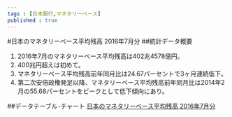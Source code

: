 ```yaml
--- 
tags : [日本銀行,マネタリーベース] 
published : true
---
```

#日本のマネタリーベース平均残高 2016年7月分
##統計データ概要
1. 2016年7月のマネタリーベース平均残高は402兆4578億円。
1. 400兆円超えは初めて。
1. マネタリーベース平均残高前年同月比は24.67パーセントで3ヶ月連続低下。
1. 第二次安倍政権発足以降、マネタリーベース平均残高前年同月比は2014年2月の55.68パーセントをピークとして低下傾向にあり。

##データテーブル･チャート
[日本のマネタリーベース平均残高 2016年7月分](http://knowledgevault.saecanet.com/charts/am-consulting.co.jp-2016-08-02-11-23-17.html)

